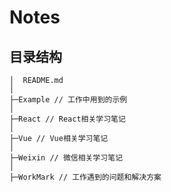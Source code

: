 # Notes
## 目录结构

```
│  README.md
│
├─Example // 工作中用到的示例
│
├─React // React相关学习笔记
│
├─Vue // Vue相关学习笔记
│
├─Weixin // 微信相关学习笔记
│
├─WorkMark // 工作遇到的问题和解决方案
```



